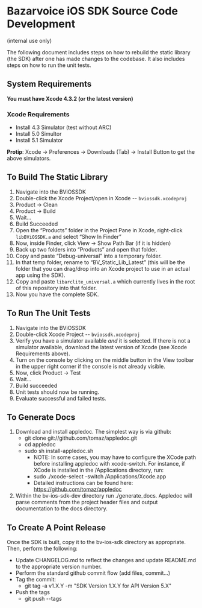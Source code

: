 Bazarvoice iOS SDK Source Code Development 
=

(internal use only)


The following document includes steps on how to rebuild the static library (the SDK) after one has made changes to the codebase.  It also includes steps on how to run the unit tests.

System Requirements
-

**You must have Xcode 4.3.2 (or the latest version)**

### Xcode Requirements

- Install 4.3 Simulator (test without ARC)
- Install 5.0 Simultor
- Install 5.1 Simulator 

**Protip**: Xcode -> Preferences -> Downloads (Tab) -> Install Button
to get the above simulators.

To Build The Static Library
-

1. Navigate into the BViOSSDK
2. Double-click the Xcode Project/open in Xcode -- ```bviossdk.xcodeproj```
3. Product -> Clean
4. Product -> Build
5. Wait...
6. Build Succeeded
7. Open the “Products” folder in the Project Pane in Xcode, right-click ```libBViOSSDK.a``` and select “Show In Finder”
8. Now, inside Finder, click View -> Show Path Bar (if it is hidden)
9. Back up two folders into “Products” and open that folder.
10. Copy and paste “Debug-universal” into a temporary folder.
11. In that temp folder, rename to “BV_Static_Lib_Latest” (this will be the folder that you can drag/drop into an Xcode project to use in an actual app using the SDK).
12. Copy and paste ```libarclite_universal.a``` which currently lives in the root of this repository into that folder.
13. Now you have the complete SDK.


To Run The Unit Tests
--

1. Navigate into the BViOSSDK
2. Double-click Xcode Project -- ```bviossdk.xcodeproj```
3. Verify you have a simulator available _and_ it is selected.  If there is not a simulator available, download the latest version of Xcode (see Xcode Requirements above).
4. Turn on the console by clicking on the middle button in the View toolbar in the upper right corner if the console is not already visible.
5. Now, click Product -> Test
6. Wait...
7. Build succeeded
8. Unit tests should now be running.
9. Evaluate successful and failed tests.


To Generate Docs
--

1. Download and install appledoc.  The simplest way is via github:
	- git clone git://github.com/tomaz/appledoc.git
	- cd appledoc
	- sudo sh install-appledoc.sh 
		- NOTE: In some cases, you may have to configure the XCode path before installing appledoc with xcode-switch.  For instance, if XCode is installed in the /Applications directory, run:
		- sudo ./xcode-select -switch /Applications/Xcode.app 
		- Detailed instructions can be found here: https://github.com/tomaz/appledoc
2. Within the bv-ios-sdk-dev directory run ./generate_docs.  Appledoc will parse comments from the project header files and output documentation to the docs directory.

To Create A Point Release
--
Once the SDK is built, copy it to the bv-ios-sdk directory as appropriate.  Then, perform the following:
- Update CHANGELOG.md to reflect the changes and update README.md to the appropriate version number.
- Perform the standard github commit flow (add files, commit...)
- Tag the commit:
	- git tag -a v1.X.Y -m "SDK Version 1.X.Y for API Version 5.X"
- Push the tags
	- git push --tags
